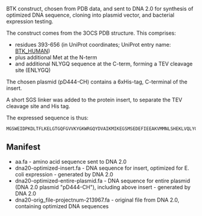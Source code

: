 BTK construct, chosen from PDB data, and sent to DNA 2.0 for synthesis of optimized DNA sequence, cloning into plasmid vector, and bacterial expression testing.

The construct comes from the 3OCS PDB structure. This comprises:
* residues 393-656 (in UniProt coordinates; UniProt entry name: [BTK\_HUMAN](http://www.uniprot.org/uniprot/Q06187))
* plus additional Met at the N-term
* and additional NLYGQ sequence at the C-term, forming a TEV cleavage site (ENLYGQ)

The chosen plasmid (pD444-CH) contains a 6xHis-tag, C-terminal of the insert.

A short SGS linker was added to the protein insert, to separate the TEV cleavage site and His tag.

The expressed sequence is thus:
```
MGSWEIDPKDLTFLKELGTGQFGVVKYGKWRGQYDVAIKMIKEGSMSEDEFIEEAKVMMNLSHEKLVQLYGVCTKQRPIFIITEYMANGCLLNYLREMRHRFQTQQLLEMCKDVCEAMEYLESKQFLHRDLAARNCLVNDQGVVKVSDFGLSRYVLDDEYTSSVGSKFPVRWSPPEVLMYSKFSSKSDIWAFGVLMWEIYSLGKMPYERFTNSETAEHIAQGLRLYRPHLASEKVYTIMYSCWHEKADERPTFKILLSNILDVMDENLYGQSGSHHHHHH
```

Manifest
--------

* aa.fa - amino acid sequence sent to DNA 2.0
* dna20-optimized-insert.fa - DNA sequence for insert, optimized for E. coli expression - generated by DNA 2.0
* dna20-optimized-entire-plasmid.fa - DNA sequence for entire plasmid (DNA 2.0 plasmid "pD444-CH"), including above insert - generated by DNA 2.0
* dna20-orig\_file-projectnum-213967.fa - original file from DNA 2.0, containing optimized DNA sequences
